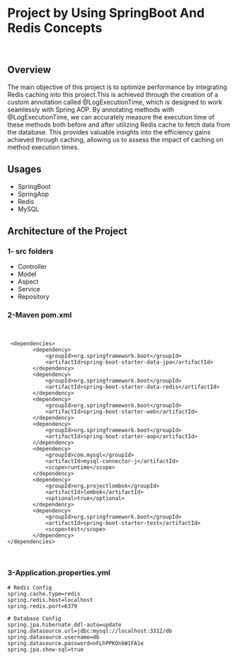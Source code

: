 # Project by Using SpringBoot And Redis Concepts
<br>

## Overview
The main objective of this project is to optimize performance by integrating Redis caching into this project.This is achieved through the creation of a custom annotation called @LogExecutionTime, which is designed to work seamlessly with Spring AOP. By annotating methods with @LogExecutionTime, we can accurately measure the execution time of these methods both before and after utilizing Redis cache to fetch data from the database. This provides valuable insights into the efficiency gains achieved through caching, allowing us to assess the impact of caching on method execution times. 
 <br>
 
## Usages
-  SpringBoot
-  SpringAop
-  Redis
-  MySQL

## Architecture of the Project

 ### 1- src folders
   - Controller
   - Model 
   - Aspect
   - Service
   - Repository
 
 ### 2-Maven pom.xml
<br>

```
 <dependencies>
		<dependency>
			<groupId>org.springframework.boot</groupId>
			<artifactId>spring-boot-starter-data-jpa</artifactId>
		</dependency>
		<dependency>
			<groupId>org.springframework.boot</groupId>
			<artifactId>spring-boot-starter-data-redis</artifactId>
		</dependency>
		<dependency>
			<groupId>org.springframework.boot</groupId>
			<artifactId>spring-boot-starter-web</artifactId>
		</dependency>
		<dependency>
			<groupId>org.springframework.boot</groupId>
			<artifactId>spring-boot-starter-aop</artifactId>
		</dependency>
		<dependency>
			<groupId>com.mysql</groupId>
			<artifactId>mysql-connector-j</artifactId>
			<scope>runtime</scope>
		</dependency>
		<dependency>
			<groupId>org.projectlombok</groupId>
			<artifactId>lombok</artifactId>
			<optional>true</optional>
		</dependency>
		<dependency>
			<groupId>org.springframework.boot</groupId>
			<artifactId>spring-boot-starter-test</artifactId>
			<scope>test</scope>
		</dependency>
</dependencies>
 ```
<br>

### 3-Application.properties.yml

```
# Redis Config
spring.cache.type=redis
spring.redis.host=localhost
spring.redis.port=6379

# Database Config
spring.jpa.hibernate.ddl-auto=update
spring.datasource.url=jdbc:mysql://localhost:3312/db
spring.datasource.username=db
spring.datasource.password=nFLhPPKOnkW1FA1e
spring.jpa.show-sql=true

 ```


